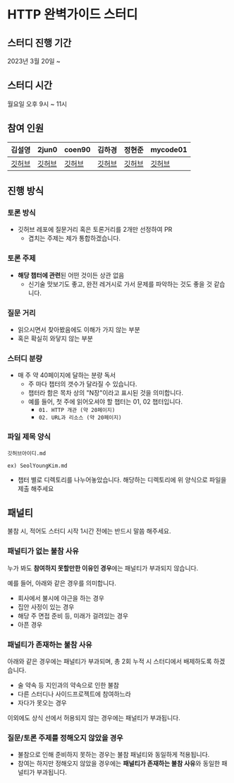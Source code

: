 # HTTP 완벽가이드 스터디
## 스터디 진행 기간
2023년 3월 20일 ~ 

## 스터디 시간
월요일 오후 9시 ~ 11시 

## 참여 인원 

| 김설영                                    | 2jun0                           | coen90                           | 김하경                                  | 정현준                              | mycode01                           |
|----------------------------------------|---------------------------------|----------------------------------|--------------------------------------|----------------------------------|------------------------------------|
| [깃허브](https://github.com/SeolYoungKim) | [깃허브](https://github.com/2jun0) | [깃허브](https://github.com/Coen90) | [깃허브](https://github.com/hagyoung99) | [깃허브](https://github.com/jdalma) | [깃허브](https://github.com/mycode01) |



## 진행 방식
### 토론 방식 
- 깃허브 레포에 질문거리 혹은 토론거리를 2개만 선정하여 PR 
  - 겹치는 주제는 제가 통합하겠습니다.

### 토론 주제
- **해당 챕터에 관련**된 어떤 것이든 상관 없음 
  - 신기술 맛보기도 좋고, 완전 레거시로 가서 문제를 파악하는 것도 좋을 것 같습니다.


### 질문 거리 
- 읽으시면서 찾아봤음에도 이해가 가지 않는 부분 
- 혹은 확실히 와닿지 않는 부분 

### 스터디 분량
- 매 주 약 40페이지에 달하는 분량 독서 
  - 주 마다 챕터의 갯수가 달라질 수 있습니다.
  - 챕터라 함은 목차 상의 "N장"이라고 표시된 것을 의미합니다.
  - 예를 들어, 첫 주에 읽어오셔야 할 챕터는 01, 02 챕터입니다.
    - `01. HTTP 개관 (약 20페이지)`
    - `02. URL과 리소스 (약 20페이지)`

### 파일 제목 양식
```text
깃허브아이디.md

ex) SeolYoungKim.md
```
- 챕터 별로 디렉토리를 나누어놓았습니다. 해당하는 디렉토리에 위 양식으로 파일을 제출 해주세요 


## 패널티 
불참 시, 적어도 스터디 시작 1시간 전에는 반드시 말씀 해주세요.

### 패널티가 없는 불참 사유
누가 봐도 **참여하지 못할만한 이유인 경우**에는 패널티가 부과되지 않습니다.

예를 들어, 아래와 같은 경우를 의미합니다.
- 회사에서 불시에 야근을 하는 경우
- 집안 사정이 있는 경우 
- 해당 주 면접 준비 등, 미래가 걸려있는 경우 
- 아픈 경우 


### 패널티가 존재하는 불참 사유
아래와 같은 경우에는 패널티가 부과되며, 총 2회 누적 시 스터디에서 배제하도록 하겠습니다.
- 술 약속 등 지인과의 약속으로 인한 불참 
- 다른 스터디나 사이드프로젝트에 참여하느라
- 자다가 못오는 경우 

이외에도 상식 선에서 허용되지 않는 경우에는 패널티가 부과됩니다. 


### 질문/토론 주제를 정해오지 않았을 경우 
- 불참으로 인해 준비하지 못하는 경우는 불참 패널티와 동일하게 적용됩니다.
- 참여는 하지만 정해오지 않았을 경우에는 **패널티가 존재하는 불참 사유**와 동일한 패널티가 부과됩니다.

